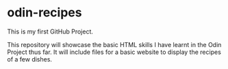 # odin-recipes

This is my first GitHub Project.

This repository will showcase the basic HTML skills
I have learnt in the Odin Project thus far. It will
include files for a basic website to display the
recipes of a few dishes.